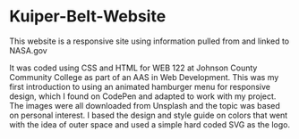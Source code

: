 # Kuiper-Belt-Website
This website is a responsive site using information pulled from and linked to NASA.gov

It was coded using CSS and HTML for WEB 122 at Johnson County Community College as part of an AAS in Web Development.
This was my first introduction to using an animated hamburger menu for responsive design, which I found on CodePen and adapted to work with my project. The images were all downloaded from Unsplash and the topic was based on personal interest. I based the design and style guide on colors that went with the idea of outer space and used a simple hard coded SVG as the logo. 
